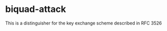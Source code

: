 biquad-attack
=============

This is a distinguisher for the key exchange scheme described in RFC 3526